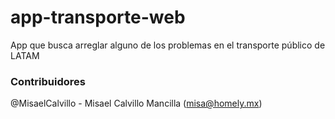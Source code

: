 # app-transporte-web
App que busca arreglar alguno de los problemas en el transporte público de LATAM


### Contribuidores
@MisaelCalvillo - Misael Calvillo Mancilla (misa@homely.mx)